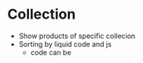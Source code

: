 # Collection

- Show products of specific collecion
- Sorting by liquid code and js
  - code can be

